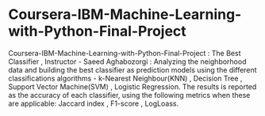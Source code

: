 # Coursera-IBM-Machine-Learning-with-Python-Final-Project
Coursera-IBM-Machine-Learning-with-Python-Final-Project : The Best Classifier , Instructor - Saeed Aghabozorgi : Analyzing the neighborhood data and building the best classifier as prediction models using the different classifications algorithms - k-Nearest Neighbour(KNN) , Decision Tree , Support Vector Machine(SVM) , Logistic Regression.
The results is reported as the accuracy of each classifier, using the following metrics when these are applicable: Jaccard index , F1-score , LogLoass.
